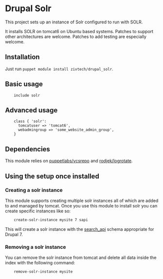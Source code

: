 # Drupal Solr

This project sets up an instance of Solr configured to run with SOLR.

It installs SOLR on tomcat6 on Ubuntu based systems. Patches to support other
architectures are welcome.  Patches to add testing are especially welcome.

## Installation

Just run `puppet module install zivtech/drupal_solr`.

## Basic usage

```` puppet
    include solr
````

## Advanced usage

```` puppet
    class { 'solr':
      tomcatuser => 'tomcat6',
      webadmingroup => 'some_website_admin_group',
    }
````

## Dependencies

This module relies on
 [puppetlabs/vcsrepo](https://forge.puppetlabs.com/puppetlabs/vcsrepo) and [rodjek/logrotate](https://github.com/rodjek/puppet-logrotate).

## Using the setup once installed

### Creating a solr instance

This module supports creating multiple solr instances all of which are added to
and managed by tomcat.  Once you use this module to install solr you can create
specific instances like so:

```` bash
    create-solr-instance mysite 7 sapi
````

This will create a solr instance with the
[search_api](http://drupal.org/project/search_api) schema appropriate for Drupal
7.

### Removing a solr instance

You can remove the solr instance from tomcat and delete all data inside the index
with the following command:

```` bash
    remove-solr-instance mysite
````

